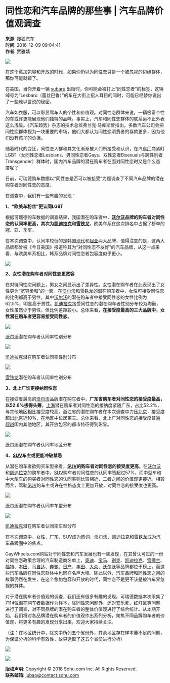 # 同性恋和汽车品牌的那些事 | 汽车品牌价值观调查

**来源**: [搜狐汽车](http://auto.sohu.com/20161209/n475360564.shtml)  
**时间**: 2016-12-09 09:04:41  
**作者**: 贾雅婧

![](http://img.mp.itc.cn/upload/20161209/64e83fa4590a414a86923ceaf7e94f15_th.jpg)

在这个愈加包容和开放的时代，如果你仍以为同性恋只是一个被忽视的边缘群体，那你可能就错了。

在美国，当你开着一辆 [subaru](http://subaru.auto.sohu.com/) 出街时，你可能会被打上“同性恋者”的标签，这辆绰号为“Lesbaru（蕾丝巴鲁）”的车在大街上招人耳目的同时，可能已经替你说出了一些难以言说的秘密。

汽车如衣服，可以彰显驾车人的个性和价值观。对同性恋群体来说，一辆极富个性的车或许更能展现他们独特的品味。事实上，汽车和同性恋群体的联系远不止外表这么浅显。《汽车趋势》杂志的技术总监弗兰克·马库斯曾指出，多数汽车公司会把同性恋群体视为一块重要的市场，他们大都认为同性恋消费者的存款更多，因为他们没有孩子的负担。

随着时代的变迁，同性恋人群和其文化渐渐被人们所接受和认识，在汽[车厂](http://db.auto.sohu.com/baike/248.shtml)商紧盯LGBT（女同性恋者Lesbians、男同性恋者Gays、双性恋者Bisexuals与跨性别者Transgender）群体时，国内汽车品牌的潜在购车者在面对同性恋时又是什么态度呢？

日前，可瑞德购车数据以“同性恋是否可以被接受”为题调查了不同汽车品牌的潜在购车者对同性恋的态度。

在调查中，我们有一些有趣的发现：

**1、“欧美车粉丝”更认同LGBT**

根据可瑞德购车数据的调查结果，我国潜在购车者中，**[沃尔沃](http://volvo.auto.sohu.com/)品牌的购车者对同性恋的认同率更高，其次为[凯迪拉克](http://cadillac.auto.sohu.com/)和[雪铁龙](http://citroen.auto.sohu.com/)**，欧美车系在这次排名中占据了榜单的冠、亚、季军。

在本次调查中，认同率较低的是韩国[现代](http://hyundai.auto.sohu.com/)和[起亚](http://kia.auto.sohu.com/)两大品牌，值得注意的是，这两大品牌都曾被《今日美国》报道称其为“对同性恋不友好”的汽车品牌，从这一点来看，与欧美车系相比，韩系品牌对同性恋者包容度似乎更小。

![](http://img.mp.itc.cn/upload/20161209/4b23b78a16cd4ccf85a0e097c9cf3a44_th.jpg)

**2、女性潜在购车者对同性恋更宽容**

在对待同性恋问题上，男女之间显示出了差异性。女性潜在购车者在此表现出了女性更为“宽容柔和”的一面。在[沃尔沃](http://volvo.auto.sohu.com/)和[雪铁龙](http://citroen.auto.sohu.com/)的潜在购车者中，女性可接受同性恋的比例都高于男性。其中[沃尔沃](http://volvo.auto.sohu.com/)的潜在购车者中接受同性恋的女性比例为62.5%，明显高于男性。[凯迪拉克](http://cadillac.auto.sohu.com/)接受同性恋的潜在购车者性别分布较为均衡，女性虽然少于男性，但比例差距较小。总体来看，**在接受度最高的三大品牌中，女性潜在购车者更容易接受同性恋**。

![](http://img.mp.itc.cn/upload/20161209/c113572663ee49e28249c2acf35082d7_th.jpg)

[沃尔沃](http://volvo.auto.sohu.com/)潜在购车者认同率性别分布

![](http://img.mp.itc.cn/upload/20161209/3e499ff0cb314ef2b71c363beb04d82b_th.jpg)

[凯迪拉克](http://cadillac.auto.sohu.com/)潜在购车者认同率性别分布

![](http://img.mp.itc.cn/upload/20161209/acde55310377453e9ac0f62a1711014f_th.jpg)

[雪铁龙](http://citroen.auto.sohu.com/)潜在购车者认同率性别分布

**3、北上广谁更接纳同性恋**

在接受度最高的[沃尔沃](http://volvo.auto.sohu.com/)品牌潜在购车者中，**广东省购车者对同性恋的接受度最高，以52.6%拔得头筹**。[上海](http://shanghai.auto.sohu.com/)潜在购车者对同性恋的接纳度紧随广东，占比52.2%，与其他地区相比接受度较高。浙江省的潜在购车者在本次调查中力压[北京](http://beijing.auto.sohu.com/)，接受度超出[北京](http://beijing.auto.sohu.com/)近10%，在地区中位居第三。总体来看，北上广对同性恋的接受度普遍[超越](http://db.auto.sohu.com/iveco-2038/5199/)国内其他地区，其开放包容的都市特征得到彰显。

![](http://img.mp.itc.cn/upload/20161209/5578f5f6370845f690db912884194ac9_th.jpg)

[沃尔沃](http://volvo.auto.sohu.com/)潜在购车者认同率地区分布

**4、[SUV](http://db.auto.sohu.com/dongfengfengxing-1122/3392/)车主或更能冲破禁忌**

从潜在购车者欲购买车型来看，**[SUV](http://db.auto.sohu.com/dongfengfengxing-1122/3392/)的购车者对同性恋的接受度更高**。在[沃尔沃](http://volvo.auto.sohu.com/)和[凯迪拉克](http://cadillac.auto.sohu.com/)的购车者中，[SUV](http://db.auto.sohu.com/dongfengfengxing-1122/3392/)购车者对同性恋的认同率皆超过57%，而中型车和中大型车的购买者对同性恋的认同率则比较相近，二者之间的价值观更接近。相较而言，驾驶[SUV](http://db.auto.sohu.com/dongfengfengxing-1122/3392/)的车主或许在性格态度上更加开放，对同性恋的接受度也更高。

![](http://img.mp.itc.cn/upload/20161209/b831b85a0a944a6bbc634133514c9249_th.jpg)

[沃尔沃](http://volvo.auto.sohu.com/)潜在购车者认同率车型分布

![](http://img.mp.itc.cn/upload/20161209/f57f0c6fa4b145f08b3343fa95e8fa52_th.jpg)

[凯迪拉克](http://cadillac.auto.sohu.com/)潜在购车者认同率车型分布

在本次调查中，女性、广东、[SUV](http://db.auto.sohu.com/dongfengfengxing-1122/3392/)成为热词，[沃尔沃](http://volvo.auto.sohu.com/)、[凯迪拉克](http://cadillac.auto.sohu.com/)和[雪铁龙](http://citroen.auto.sohu.com/)成为汽车品牌圈中的焦点。

GayWheels.com网站对于同性恋和汽车发展也有一些发现，在其曾认可过的一份对同性恋政策合理的汽车制造商名单上，[奥迪](http://audi.auto.sohu.com/)、[宝马](http://bmw.auto.sohu.com/)、[别克](http://buick.auto.sohu.com/)、[凯迪拉克](http://cadillac.auto.sohu.com/)、[雪佛兰](http://chevrolet.auto.sohu.com/)、[福特](http://ford.auto.sohu.com/)、[本田](http://honda.auto.sohu.com/)、[马自达](http://mazda.auto.sohu.com/)、[奔驰](http://mercedes-benz.auto.sohu.com/)、[日产](http://nissan.auto.sohu.com/)、[丰田](http://toyota.auto.sohu.com/)、[大众](http://vw.auto.sohu.com/)、[沃尔沃](http://volvo.auto.sohu.com/)等品牌都位于榜上，而这些汽车品牌在同性恋群体中也同样名声大噪。除此以外，汽车品牌和同性恋之间的故事仍然在发生，在这个愈加包容和开放的时代，同性恋不是更不该是被汽车界忽视的群体。

对于潜在购车者价值观的调查，我们还有很多有趣的发现。可瑞德数据本次采集了7114位潜在购车者数据作为样本，除同性恋问题外，还对安乐死、红灯区等问题进行了调查，对不同品牌的潜在购车者的整体价值观进行了综合统计。从本期开始，我们将对各品牌潜在购车者的价值观作出系列分析，聚焦不同品牌购车者的价值观，将更多有趣的发现分享出来，欢迎大家持续关注。

（注：在地区统计中，除文中所列五个省份外，其余地区存在样本量不足的问题，为保证分析的科学有效性，故只选取了这五个省份进行分析）

![](http://img.mp.itc.cn/upload/20161209/150dc542348140a190c5e67cb41c7676_th.jpg)

![](http://img.mp.itc.cn/upload/20161209/9bb259892bcd41efbe0167eb1debac30_th.jpg)

**版权声明**: Copyright © 2018 Sohu.com Inc. All Rights Reserved.  
**联系邮箱**: [jubao@contact.sohu.com](mailto:jubao@contact.sohu.com)
